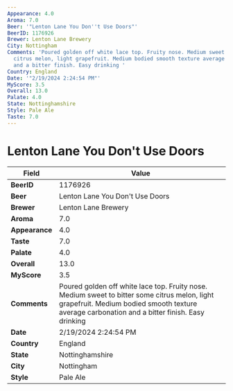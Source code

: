 ```yaml
---
Appearance: 4.0
Aroma: 7.0
Beer: '"Lenton Lane You Don''t Use Doors"'
BeerID: 1176926
Brewer: Lenton Lane Brewery
City: Nottingham
Comments: 'Poured golden off white lace top. Fruity nose. Medium sweet to bitter some
  citrus melon, light grapefruit. Medium bodied smooth texture average carbonation
  and a bitter finish. Easy drinking '
Country: England
Date: '"2/19/2024 2:24:54 PM"'
MyScore: 3.5
Overall: 13.0
Palate: 4.0
State: Nottinghamshire
Style: Pale Ale
Taste: 7.0
---
```


# Lenton Lane You Don't Use Doors

| Field         | Value |
|---------------|-------|
| **BeerID** | 1176926 |
| **Beer** | Lenton Lane You Don't Use Doors |
| **Brewer** | Lenton Lane Brewery |
| **Aroma** | 7.0 |
| **Appearance** | 4.0 |
| **Taste** | 7.0 |
| **Palate** | 4.0 |
| **Overall** | 13.0 |
| **MyScore** | 3.5 |
| **Comments** | Poured golden off white lace top. Fruity nose. Medium sweet to bitter some citrus melon, light grapefruit. Medium bodied smooth texture average carbonation and a bitter finish. Easy drinking  |
| **Date** | 2/19/2024 2:24:54 PM |
| **Country** | England |
| **State** | Nottinghamshire |
| **City** | Nottingham |
| **Style** | Pale Ale |
